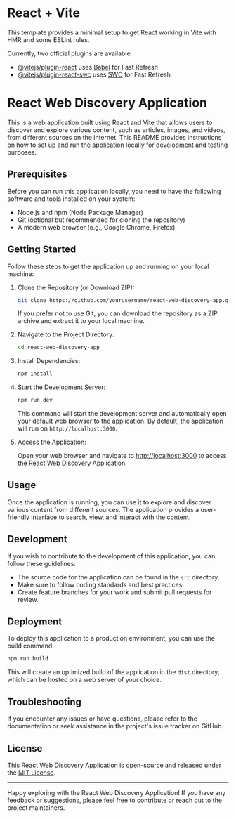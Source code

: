 # React + Vite

This template provides a minimal setup to get React working in Vite with HMR and some ESLint rules.

Currently, two official plugins are available:

- [@vitejs/plugin-react](https://github.com/vitejs/vite-plugin-react/blob/main/packages/plugin-react/README.md) uses [Babel](https://babeljs.io/) for Fast Refresh
- [@vitejs/plugin-react-swc](https://github.com/vitejs/vite-plugin-react-swc) uses [SWC](https://swc.rs/) for Fast Refresh
# React Web Discovery Application

This is a web application built using React and Vite that allows users to discover and explore various content, such as articles, images, and videos, from different sources on the internet. This README provides instructions on how to set up and run the application locally for development and testing purposes.

## Prerequisites

Before you can run this application locally, you need to have the following software and tools installed on your system:

- Node.js and npm (Node Package Manager)
- Git (optional but recommended for cloning the repository)
- A modern web browser (e.g., Google Chrome, Firefox)

## Getting Started

Follow these steps to get the application up and running on your local machine:

1. Clone the Repository (or Download ZIP):

   ```bash
   git clone https://github.com/yourusername/react-web-discovery-app.git
   ```

   If you prefer not to use Git, you can download the repository as a ZIP archive and extract it to your local machine.

2. Navigate to the Project Directory:

   ```bash
   cd react-web-discovery-app
   ```

3. Install Dependencies:

   ```bash
   npm install
   ```

4. Start the Development Server:

   ```bash
   npm run dev
   ```

   This command will start the development server and automatically open your default web browser to the application. By default, the application will run on `http://localhost:3000`.

5. Access the Application:

   Open your web browser and navigate to [http://localhost:3000](http://localhost:3000) to access the React Web Discovery Application.

## Usage

Once the application is running, you can use it to explore and discover various content from different sources. The application provides a user-friendly interface to search, view, and interact with the content.

## Development

If you wish to contribute to the development of this application, you can follow these guidelines:

- The source code for the application can be found in the `src` directory.
- Make sure to follow coding standards and best practices.
- Create feature branches for your work and submit pull requests for review.

## Deployment

To deploy this application to a production environment, you can use the build command:

```bash
npm run build
```

This will create an optimized build of the application in the `dist` directory, which can be hosted on a web server of your choice.

## Troubleshooting

If you encounter any issues or have questions, please refer to the documentation or seek assistance in the project's issue tracker on GitHub.

## License

This React Web Discovery Application is open-source and released under the [MIT License](LICENSE).

---

Happy exploring with the React Web Discovery Application! If you have any feedback or suggestions, please feel free to contribute or reach out to the project maintainers.